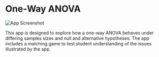 # One-Way ANOVA
![App Screenshot](https://sites.psu.edu/shinyapps/files/2018/12/cad77ce675c9166cf39f29644a0cf0eb8c74bdec-oneway-qnpsm7.png)

This app is designed to explore how a one-way ANOVA behaves under differing samples sizes and null and alternative hypotheses. The app includes a matching game to test student understanding of the issues illustrated by the app.
